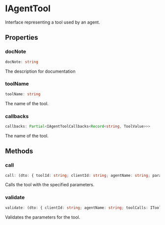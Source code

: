# IAgentTool

Interface representing a tool used by an agent.

## Properties

### docNote

```ts
docNote: string
```

The description for documentation

### toolName

```ts
toolName: string
```

The name of the tool.

### callbacks

```ts
callbacks: Partial<IAgentToolCallbacks<Record<string, ToolValue>>>
```

The name of the tool.

## Methods

### call

```ts
call: (dto: { toolId: string; clientId: string; agentName: string; params: T; toolCalls: IToolCall[]; isLast: boolean; }) => Promise<void>
```

Calls the tool with the specified parameters.

### validate

```ts
validate: (dto: { clientId: string; agentName: string; toolCalls: IToolCall[]; params: T; }) => boolean | Promise<boolean>
```

Validates the parameters for the tool.

